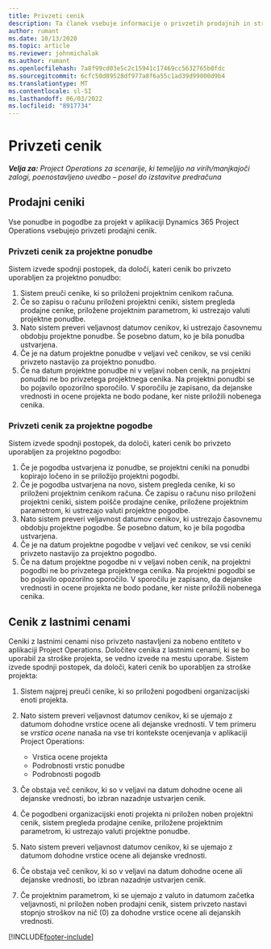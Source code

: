 ```yaml
---
title: Privzeti cenik
description: Ta članek vsebuje informacije o privzetih prodajnih in stroškovnih cenikih v Project Operations.
author: rumant
ms.date: 10/13/2020
ms.topic: article
ms.reviewer: johnmichalak
ms.author: rumant
ms.openlocfilehash: 7a8f99cd03e5c2c15941c17469cc5632765b0fdc
ms.sourcegitcommit: 6cfc50d89528df977a8f6a55c1ad39d99800d9b4
ms.translationtype: MT
ms.contentlocale: sl-SI
ms.lasthandoff: 06/03/2022
ms.locfileid: "8917734"
---
```

# <a name="default-price-lists"></a>Privzeti cenik

_**Velja za:** Project Operations za scenarije, ki temeljijo na virih/manjkajoči zalogi, poenostavljeno uvedbo – posel do izstavitve predračuna_

## <a name="sales-price-lists"></a>Prodajni ceniki

Vse ponudbe in pogodbe za projekt v aplikaciji Dynamics 365 Project Operations vsebujejo privzeti prodajni cenik. 

### <a name="price-list-default-on-project-quotes"></a>Privzeti cenik za projektne ponudbe
Sistem izvede spodnji postopek, da določi, kateri cenik bo privzeto uporabljen za projektno ponudbo:

1. Sistem preuči cenike, ki so priloženi projektnim cenikom računa. 
2. Če so zapisu o računu priloženi projektni ceniki, sistem pregleda prodajne cenike, priložene projektnim parametrom, ki ustrezajo valuti projektne ponudbe.
3. Nato sistem preveri veljavnost datumov cenikov, ki ustrezajo časovnemu obdobju projektne ponudbe. Še posebno datum, ko je bila ponudba ustvarjena.
4. Če je na datum projektne ponudbe v veljavi več cenikov, se vsi ceniki privzeto nastavijo za projektno ponudbo.
5. Če na datum projektne ponudbe ni v veljavi noben cenik, na projektni ponudbi ne bo privzetega projektnega cenika. Na projektni ponudbi se bo pojavilo opozorilno sporočilo. V sporočilu je zapisano, da dejanske vrednosti in ocene projekta ne bodo podane, ker niste priložili nobenega cenika.

### <a name="price-list-default-on-project-contracts"></a>Privzeti cenik za projektne pogodbe 
Sistem izvede spodnji postopek, da določi, kateri cenik bo privzeto uporabljen za projektno pogodbo:

1. Če je pogodba ustvarjena iz ponudbe, se projektni ceniki na ponudbi kopirajo ločeno in se priložijo projektni pogodbi.
2. Če je pogodba ustvarjena na novo, sistem pregleda cenike, ki so priloženi projektnim cenikom računa. Če zapisu o računu niso priloženi projektni ceniki, sistem poišče prodajne cenike, priložene projektnim parametrom, ki ustrezajo valuti projektne pogodbe.
4. Nato sistem preveri veljavnost datumov cenikov, ki ustrezajo časovnemu obdobju projektne pogodbe. Še posebno datum, ko je bila pogodba ustvarjena.
5. Če je na datum projektne pogodbe v veljavi več cenikov, se vsi ceniki privzeto nastavijo za projektno pogodbo.
6. Če na datum projektne pogodbe ni v veljavi noben cenik, na projektni pogodbi ne bo privzetega projektnega cenika. Na projektni pogodbi se bo pojavilo opozorilno sporočilo. V sporočilu je zapisano, da dejanske vrednosti in ocene projekta ne bodo podane, ker niste priložili nobenega cenika.

## <a name="cost-price-lists"></a>Cenik z lastnimi cenami

Ceniki z lastnimi cenami niso privzeto nastavljeni za nobeno entiteto v aplikaciji Project Operations. Določitev cenika z lastnimi cenami, ki se bo uporabil za stroške projekta, se vedno izvede na mestu uporabe. Sistem izvede spodnji postopek, da določi, kateri cenik bo uporabljen za stroške projekta:

1. Sistem najprej preuči cenike, ki so priloženi pogodbeni organizacijski enoti projekta.
2. Nato sistem preveri veljavnost datumov cenikov, ki se ujemajo z datumom dohodne vrstice ocene ali dejanske vrednosti. V tem primeru se *vrstica ocene* nanaša na vse tri kontekste ocenjevanja v aplikaciji Project Operations:

    - Vrstica ocene projekta
    - Podrobnosti vrstic ponudbe
    - Podrobnosti pogodb
  
3. Če obstaja več cenikov, ki so v veljavi na datum dohodne ocene ali dejanske vrednosti, bo izbran nazadnje ustvarjen cenik.
4. Če pogodbeni organizacijski enoti projekta ni priložen noben projektni cenik, sistem pregleda prodajne cenike, priložene projektnim parametrom, ki ustrezajo valuti projektne ponudbe.
5. Nato sistem preveri veljavnost datumov cenikov, ki se ujemajo z datumom dohodne vrstice ocene ali dejanske vrednosti. 
6. Če obstaja več cenikov, ki so v veljavi na datum dohodne ocene ali dejanske vrednosti, bo izbran nazadnje ustvarjen cenik.
7. Če projektnim parametrom, ki se ujemajo z valuto in datumom začetka veljavnosti, ni priložen noben prodajni cenik, sistem privzeto nastavi stopnjo stroškov na nič (0) za dohodne vrstice ocene ali dejanskih vrednosti.


[!INCLUDE[footer-include](../includes/footer-banner.md)]